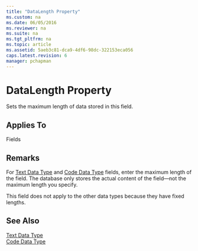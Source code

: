 ```yaml
---
title: "DataLength Property"
ms.custom: na
ms.date: 06/05/2016
ms.reviewer: na
ms.suite: na
ms.tgt_pltfrm: na
ms.topic: article
ms.assetid: 5aeb3c81-dca9-4df6-98dc-322153eca056
caps.latest.revision: 6
manager: pchapman
---
```

# DataLength Property
Sets the maximum length of data stored in this field.  
  
## Applies To  
 Fields  
  
## Remarks  
 For [Text Data Type](../dynamics-nav/Text-Data-Type.md) and [Code Data Type](../dynamics-nav/Code-Data-Type.md) fields, enter the maximum length of the field. The database only stores the actual content of the field—not the maximum length you specify.  
  
 This field does not apply to the other data types because they have fixed lengths.  
  
## See Also  
 [Text Data Type](../dynamics-nav/Text-Data-Type.md)   
 [Code Data Type](../dynamics-nav/Code-Data-Type.md)